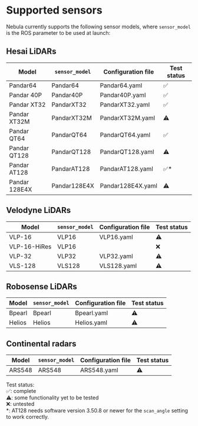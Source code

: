 # Supported sensors

Nebula currently supports the following sensor models, where `sensor_model` is the ROS parameter to be used at launch:

## Hesai LiDARs

| Model         | `sensor_model` | Configuration file | Test status |
| ------------- | -------------- | ------------------ | ----------- |
| Pandar64      | Pandar64       | Pandar64.yaml      | ✅          |
| Pandar 40P    | Pandar40P      | Pandar40P.yaml     | ✅          |
| Pandar XT32   | PandarXT32     | PandarXT32.yaml    | ✅          |
| Pandar XT32M  | PandarXT32M    | PandarXT32M.yaml   | ⚠️          |
| Pandar QT64   | PandarQT64     | PandarQT64.yaml    | ✅          |
| Pandar QT128  | PandarQT128    | PandarQT128.yaml   | ⚠️          |
| Pandar AT128  | PandarAT128    | PandarAT128.yaml   | ✅\*        |
| Pandar 128E4X | Pandar128E4X   | Pandar128E4X.yaml  | ⚠️          |

## Velodyne LiDARs

| Model        | `sensor_model` | Configuration file | Test status |
| ------------ | -------------- | ------------------ | ----------- |
| VLP-16       | VLP16          | VLP16.yaml         | ⚠️          |
| VLP-16-HiRes | VLP16          |                    | ❌          |
| VLP-32       | VLP32          | VLP32.yaml         | ⚠️          |
| VLS-128      | VLS128         | VLS128.yaml        | ⚠️          |

## Robosense LiDARs

| Model  | `sensor_model` | Configuration file | Test status |
| ------ | -------------- | ------------------ | ----------- |
| Bpearl | Bpearl         | Bpearl.yaml        | ⚠️          |
| Helios | Helios         | Helios.yaml        | ⚠️          |

## Continental radars

| Model  | `sensor_model` | Configuration file | Test status |
| ------ | -------------- | ------------------ | ----------- |
| ARS548 | ARS548         | ARS548.yaml        | ⚠️          |

Test status:  
✅: complete  
⚠️: some functionality yet to be tested  
❌: untested  
\*: AT128 needs software version 3.50.8 or newer for the `scan_angle` setting to work correctly.
